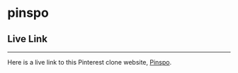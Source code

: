 # pinspo

## Live Link
---
Here is a live link to this Pinterest clone website, [Pinspo](https://pinspo.herokuapp.com/#/).
